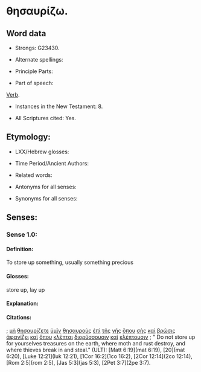 # θησαυρίζω.

<!-- Status: S2=NeedsFinalCheck -->
<!-- Lexica used for edits: BDAG, FFM, LN, A-S  -->

## Word data

* Strongs: G23430.


* Alternate spellings:

* Principle Parts: 

* Part of speech: 

[Verb](http://ugg.readthedocs.io/en/latest/verb.html). 

* Instances in the New Testament: 8.

* All Scriptures cited: Yes.

## Etymology: 

* LXX/Hebrew glosses: 

* Time Period/Ancient Authors: 

* Related words: 

* Antonyms for all senses:

* Synonyms for all senses: 

## Senses:

### Sense 1.0: 

#### Definition: 

To store up something, usually something precious

#### Glosses: 

store up,  lay up

#### Explanation: 

#### Citations: 

; [μὴ](../G33610/01.md) [θησαυρίζετε](../G23430/01.md) [ὑμῖν](../G47710/01.md) [θησαυροὺς](../G23440/01.md) [ἐπὶ](../G19090/01.md) [τῆς](../G35880/01.md) [γῆς](../G10930/01.md) [ὅπου](../G36990/01.md) [σὴς](../G45970/01.md) [καὶ](../G25320/01.md) [βρῶσις](../G10350/01.md) [ἀφανίζει](../G08530/01.md) [καὶ](../G25320/01.md) [ὅπου](../G36990/01.md) [κλέπται](../G28120/01.md) [διορύσσουσιν](../G13580/01.md) [καὶ](../G25320/01.md) [κλέπτουσιν](../G28130/01.md)
; " Do not store up for yourselves treasures on the earth, where moth and rust destroy, and where thieves break in and steal." (ULT): 
[Matt 6:19](mat 6:19), [20](mat 6:20), [Luke 12:21](luk 12:21), [1Cor 16:2](1co 16:2), [2Cor 12:14](2co 12:14), [Rom 2:5](rom 2:5), [Jas 5:3](jas 5:3), [2Pet 3:7](2pe 3:7).

